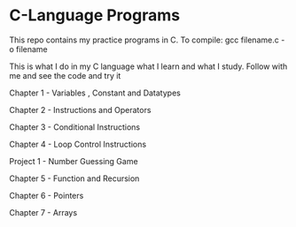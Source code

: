 # C-Language Programs
This repo contains my practice programs in C. 
To compile: gcc filename.c -o filename

This is what I do in my C language what I learn and what I study. Follow with me and see the code and try it

Chapter 1 - Variables , Constant and Datatypes

Chapter 2 - Instructions and Operators

Chapter 3 - Conditional Instructions

Chapter 4 - Loop Control Instructions

Project 1 - Number Guessing Game

Chapter 5 - Function and Recursion

Chapter 6 - Pointers

Chapter 7 - Arrays
